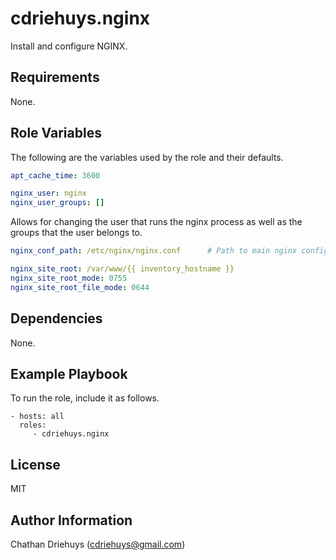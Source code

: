 cdriehuys.nginx
=========

Install and configure NGINX.

Requirements
------------

None.

Role Variables
--------------

The following are the variables used by the role and their defaults.

```YAML
apt_cache_time: 3600
```

```YAML
nginx_user: nginx
nginx_user_groups: []
```

Allows for changing the user that runs the nginx process as well as the groups
that the user belongs to.

```YAML
nginx_conf_path: /etc/nginx/nginx.conf      # Path to main nginx config file
```

```YAML
nginx_site_root: /var/www/{{ inventory_hostname }}
nginx_site_root_mode: 0755
nginx_site_root_file_mode: 0644
```

Dependencies
------------

None.

Example Playbook
----------------

To run the role, include it as follows.

    - hosts: all
      roles:
         - cdriehuys.nginx

License
-------

MIT

Author Information
------------------

Chathan Driehuys (cdriehuys@gmail.com)
